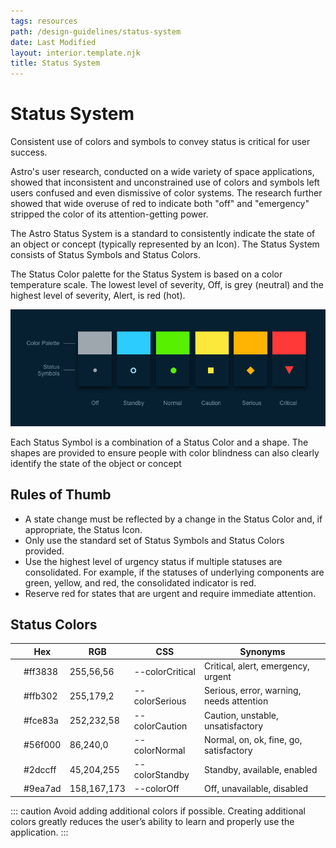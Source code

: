 ```yaml
---
tags: resources
path: /design-guidelines/status-system
date: Last Modified
layout: interior.template.njk
title: Status System
---
```


# Status System

Consistent use of colors and symbols to convey status is critical for user success.

Astro's user research, conducted on a wide variety of space applications, showed that inconsistent and unconstrained use of colors and symbols left users confused and even dismissive of color systems. The research further showed that wide overuse of red to indicate both "off" and "emergency" stripped the color of its attention-getting power.

The Astro Status System is a standard to consistently indicate the state of an object or concept (typically represented by an Icon). The Status System consists of Status Symbols and Status Colors.

The Status Color palette for the Status System is based on a color temperature scale. The lowest level of severity, Off, is grey (neutral) and the highest level of severity, Alert, is red (hot).

![Status system taxonmy](/img/design-guidelines/status-system-fundamentals.png)

Each Status Symbol is a combination of a Status Color and a shape. The shapes are provided to ensure people with color blindness can also clearly identify the state of the object or concept

## Rules of Thumb

- A state change must be reflected by a change in the Status Color and, if appropriate, the Status Icon.
- Only use the standard set of Status Symbols and Status Colors provided.
- Use the highest level of urgency status if multiple statuses are consolidated. For example, if the statuses of underlying components are green, yellow, and red, the consolidated indicator is red.
- Reserve red for states that are urgent and require immediate attention.

## Status Colors

|     | Hex     | RGB         | CSS             | Synonyms                                 |
| --- | ------- | ----------- | --------------- | ---------------------------------------- |
|     | #ff3838 | 255,56,56   | --colorCritical | Critical, alert, emergency, urgent       |
|     | #ffb302 | 255,179,2   | --colorSerious  | Serious, error, warning, needs attention |
|     | #fce83a | 252,232,58  | --colorCaution  | Caution, unstable, unsatisfactory        |
|     | #56f000 | 86,240,0    | --colorNormal   | Normal, on, ok, fine, go, satisfactory   |
|     | #2dccff | 45,204,255  | --colorStandby  | Standby, available, enabled              |
|     | #9ea7ad | 158,167,173 | --colorOff      | Off, unavailable, disabled               |

::: caution
Avoid adding additional colors if possible. Creating additional colors greatly reduces the user’s ability to learn and properly use the application.
:::
